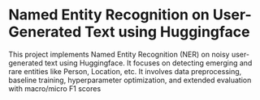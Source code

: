 # Named Entity Recognition on User-Generated Text using Huggingface
 This project implements Named Entity Recognition (NER) on noisy user-generated text using Huggingface. It focuses on detecting emerging and rare entities like Person, Location, etc. It involves data preprocessing, baseline training, hyperparameter optimization, and extended evaluation with macro/micro F1 scores
